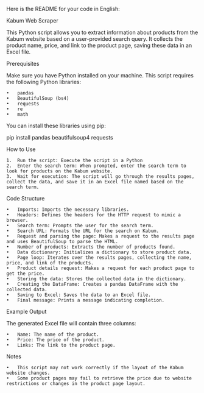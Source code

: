  Here is the README for your code in English:

Kabum Web Scraper

This Python script allows you to extract information about products from the Kabum website based on a user-provided search query. It collects the product name, price, and link to the product page, saving these data in an Excel file.

Prerequisites

Make sure you have Python installed on your machine. This script requires the following Python libraries:

	•	pandas
	•	BeautifulSoup (bs4)
	•	requests
	•	re
	•	math

You can install these libraries using pip:

pip install pandas beautifulsoup4 requests

How to Use

	1.	Run the script: Execute the script in a Python 
    2.	Enter the search term: When prompted, enter the search term to look for products on the Kabum website.
	3.	Wait for execution: The script will go through the results pages, collect the data, and save it in an Excel file named based on the search term.

Code Structure

	•	Imports: Imports the necessary libraries.
	•	Headers: Defines the headers for the HTTP request to mimic a browser.
	•	Search term: Prompts the user for the search term.
	•	Search URL: Formats the URL for the search on Kabum.
	•	Request and parsing the page: Makes a request to the results page and uses BeautifulSoup to parse the HTML.
	•	Number of products: Extracts the number of products found.
	•	Data dictionary: Initializes a dictionary to store product data.
	•	Page loop: Iterates over the results pages, collecting the name, price, and link of the products.
	•	Product details request: Makes a request for each product page to get the price.
	•	Storing the data: Stores the collected data in the dictionary.
	•	Creating the DataFrame: Creates a pandas DataFrame with the collected data.
	•	Saving to Excel: Saves the data to an Excel file.
	•	Final message: Prints a message indicating completion.

Example Output

The generated Excel file will contain three columns:

	•	Name: The name of the product.
	•	Price: The price of the product.
	•	Links: The link to the product page.

Notes

	•	This script may not work correctly if the layout of the Kabum website changes.
	•	Some product pages may fail to retrieve the price due to website restrictions or changes in the product page layout.